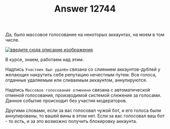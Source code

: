 ﻿---
title: "Answer 12744"
se.owner.user_id: 373567
se.owner.display_name: "aepot"
se.owner.link: "https://ru.meta.stackoverflow.com/users/373567/aepot"
se.answer_id: 12744
se.question_id: 12743
se.post_type: answer
se.is_accepted: False
---
<p>Да, было массовое голосование на некоторых аккаунтах, на моем в том числе.</p>
<p><a href="https://i.stack.imgur.com/zkYNs.png" rel="nofollow noreferrer"><img src="https://i.stack.imgur.com/zkYNs.png" alt="введите сюда описание изображения" /></a></p>
<p>В курсе, знаем, работаем над этим.</p>
<p>Надпись <code>Участник был удалён</code> связана со слиянием аккаунтов-дублей у желающих накрутить себе репутацию нечестным путем. Все голоса, отданные удаляемым или сливаемым аккаунтом, аннулируются.</p>
<p>Надпись <code>Массовое голосование отменено</code> связана с автоматической отменой голосования, производимой системой слежения за голосами. Данное событие происходит без участия модераторов.</p>
<p>Другими словами, если за вас голосовал чужой бот, и его голоса были аннулированы, то вашей вины в этом нет. Если за вас голосовал ваш бот - то есть, и за это возможно получить блокировку аккаунта.</p>
